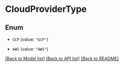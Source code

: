 # CloudProviderType

## Enum


* `GCP` (value: `"GCP"`)

* `AWS` (value: `"AWS"`)


[[Back to Model list]](../README.md#documentation-for-models) [[Back to API list]](../README.md#documentation-for-api-endpoints) [[Back to README]](../README.md)


